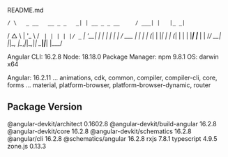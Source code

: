 README.md

    / \   _ __   __ _ _   _| | __ _ _ __     / ___| |   |_ _|
   / △ \ | '_ \ / _` | | | | |/ _` | '__|   | |   | |    | |
  / ___ \| | | | (_| | |_| | | (_| | |      | |___| |___ | |
 /_/   \_\_| |_|\__, |\__,_|_|\__,_|_|       \____|_____|___|
                |___/
    

Angular CLI: 16.2.8
Node: 18.18.0
Package Manager: npm 9.8.1
OS: darwin x64

Angular: 16.2.11
... animations, cdk, common, compiler, compiler-cli, core, forms
... material, platform-browser, platform-browser-dynamic, router

Package                         Version
---------------------------------------------------------
@angular-devkit/architect       0.1602.8
@angular-devkit/build-angular   16.2.8
@angular-devkit/core            16.2.8
@angular-devkit/schematics      16.2.8
@angular/cli                    16.2.8
@schematics/angular             16.2.8
rxjs                            7.8.1
typescript                      4.9.5
zone.js                         0.13.3